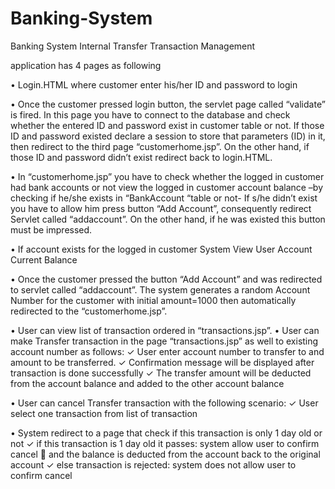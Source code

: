 # Banking-System
Banking System Internal Transfer Transaction Management

application has 4 pages as following

• Login.HTML where customer enter his/her ID and password to login

• Once the customer pressed login button, the servlet page called “validate” is fired. In this
page you have to connect to the database and check whether the entered ID and password
exist in customer table or not. If those ID and password existed declare a session to store that
parameters (ID) in it, then redirect to the third page “customerhome.jsp”. On the other hand,
if those ID and password didn’t exist redirect back to login.HTML.

• In “customerhome.jsp” you have to check whether the logged in customer had bank accounts
or not view the logged in customer account balance –by checking if he/she exists in
“BankAccount “table or not- If s/he didn’t exist you have to allow him press button “Add
Account”, consequently redirect Servlet called “addaccount”. On the other hand, if he was
existed this button must be impressed. 

• If account exists for the logged in customer System View User Account Current Balance

• Once the customer pressed the button “Add Account” and was redirected to servlet called
“addaccount”. The system generates a random Account Number for the customer with initial
amount=1000 then automatically redirected to the “customerhome.jsp”.

• User can view list of transaction ordered in “transactions.jsp”.
• User can make Transfer transaction in the page “transactions.jsp” as well to existing account
number as follows:
✓ User enter account number to transfer to and amount to be transferred.
✓ Confirmation message will be displayed after transaction is done successfully
✓ The transfer amount will be deducted from the account balance and added to the
other account balance

• User can cancel Transfer transaction with the following scenario:
✓ User select one transaction from list of transaction

• System redirect to a page that check if this transaction is only 1 day old or not
✓ if this transaction is 1 day old it passes: system allow user to confirm cancel
 and the balance is deducted from the account back to the original account
✓ else transaction is rejected: system does not allow user to confirm cancel
